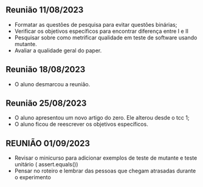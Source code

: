 ## Reunião 11/08/2023 
- Formatar as  questões de pesquisa  para evitar questões binárias;
- Verificar os objetivos específicos para encontrar diferença entre I e II
- Pesquisar sobre  como metrificar qualidade em teste de software usando mutante.
- Avaliar a qualidade geral do paper.

## Reunião 18/08/2023 
- O aluno desmarcou a reunião. 



## Reunião  25/08/2023
- O aluno apresentou um novo artigo do zero. Ele alterou desde o tcc 1;
- O aluno ficou de reescrever os objetivos específicos.


## REUNIÃO 01/09/2023
- Revisar o minicurso para adicionar exemplos de teste de mutante e  teste unitário ( assert.equals())
- Pensar no roteiro e lembrar das pessoas que chegam atrasadas durante o experimento
